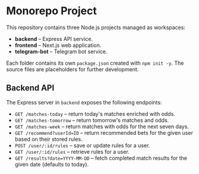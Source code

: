# Monorepo Project

This repository contains three Node.js projects managed as workspaces:

- **backend** – Express API service.
- **frontend** – Next.js web application.
- **telegram-bot** – Telegram bot service.

Each folder contains its own `package.json` created with `npm init -y`. The source files are placeholders for further development.

## Backend API

The Express server in `backend` exposes the following endpoints:

- `GET /matches-today` – return today's matches enriched with odds.
- `GET /matches-tomorrow` – return tomorrow's matches and odds.
- `GET /matches-week` – return matches with odds for the next seven days.
- `GET /recommend?userId=ID` – return recommended bets for the given user based on their stored rules.
- `POST /user/:id/rules` – save or update rules for a user.
- `GET /user/:id/rules` – retrieve rules for a user.
- `GET /results?date=YYYY-MM-DD` – fetch completed match results for the given date (defaults to today).
